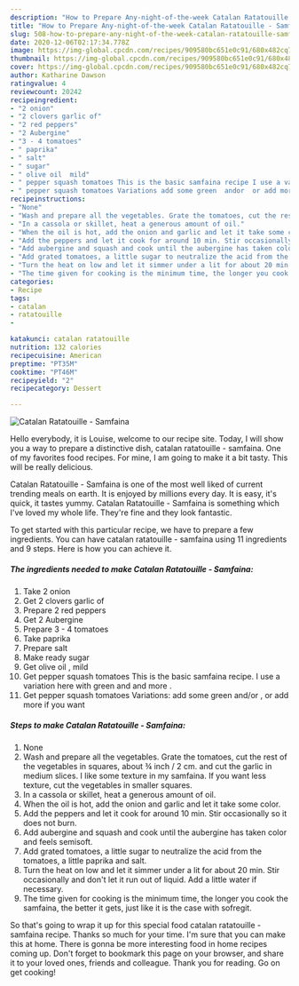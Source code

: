 ```yaml
---
description: "How to Prepare Any-night-of-the-week Catalan Ratatouille - Samfaina"
title: "How to Prepare Any-night-of-the-week Catalan Ratatouille - Samfaina"
slug: 508-how-to-prepare-any-night-of-the-week-catalan-ratatouille-samfaina
date: 2020-12-06T02:17:34.778Z
image: https://img-global.cpcdn.com/recipes/909580bc651e0c91/680x482cq70/catalan-ratatouille-samfaina-recipe-main-photo.jpg
thumbnail: https://img-global.cpcdn.com/recipes/909580bc651e0c91/680x482cq70/catalan-ratatouille-samfaina-recipe-main-photo.jpg
cover: https://img-global.cpcdn.com/recipes/909580bc651e0c91/680x482cq70/catalan-ratatouille-samfaina-recipe-main-photo.jpg
author: Katharine Dawson
ratingvalue: 4
reviewcount: 20242
recipeingredient:
- "2 onion"
- "2 clovers garlic of"
- "2 red peppers"
- "2 Aubergine"
- "3 - 4 tomatoes"
- " paprika"
- " salt"
- " sugar"
- " olive oil  mild"
- " pepper squash tomatoes This is the basic samfaina recipe I use a variation here with green  and  and more "
- " pepper squash tomatoes Variations add some green  andor  or add more  if you want"
recipeinstructions:
- "None"
- "Wash and prepare all the vegetables. Grate the tomatoes, cut the rest of the vegetables in squares, about ¾ inch / 2 cm. and cut the garlic in medium slices. I like some texture in my samfaina. If you want less texture, cut the vegetables in smaller squares."
- "In a cassola or skillet, heat a generous amount of oil."
- "When the oil is hot, add the onion and garlic and let it take some color."
- "Add the peppers and let it cook for around 10 min. Stir occasionally so it does not burn."
- "Add aubergine and squash and cook until the aubergine has taken color and feels semisoft."
- "Add grated tomatoes, a little sugar to neutralize the acid from the tomatoes, a little paprika and salt."
- "Turn the heat on low and let it simmer under a lit for about 20 min. Stir occasionally and don&#39;t let it run out of liquid. Add a little water if necessary."
- "The time given for cooking is the minimum time, the longer you cook the samfaina, the better it gets, just like it is the case with sofregit."
categories:
- Recipe
tags:
- catalan
- ratatouille
- 

katakunci: catalan ratatouille  
nutrition: 132 calories
recipecuisine: American
preptime: "PT35M"
cooktime: "PT46M"
recipeyield: "2"
recipecategory: Dessert

---
```



![Catalan Ratatouille - Samfaina](https://img-global.cpcdn.com/recipes/909580bc651e0c91/680x482cq70/catalan-ratatouille-samfaina-recipe-main-photo.jpg)

Hello everybody, it is Louise, welcome to our recipe site. Today, I will show you a way to prepare a distinctive dish, catalan ratatouille - samfaina. One of my favorites food recipes. For mine, I am going to make it a bit tasty. This will be really delicious.

Catalan Ratatouille - Samfaina is one of the most well liked of current trending meals on earth. It is enjoyed by millions every day. It is easy, it's quick, it tastes yummy. Catalan Ratatouille - Samfaina is something which I've loved my whole life. They're fine and they look fantastic.




To get started with this particular recipe, we have to prepare a few ingredients. You can have catalan ratatouille - samfaina using 11 ingredients and 9 steps. Here is how you can achieve it.

<!--inarticleads1-->

##### The ingredients needed to make Catalan Ratatouille - Samfaina:

1. Take 2 onion
1. Get 2 clovers garlic of
1. Prepare 2 red peppers
1. Get 2 Aubergine
1. Prepare 3 - 4 tomatoes
1. Take  paprika
1. Prepare  salt
1. Make ready  sugar
1. Get  olive oil , mild
1. Get  pepper squash tomatoes This is the basic samfaina recipe. I use a variation here with green  and  and more .
1. Get  pepper squash tomatoes Variations: add some green  and/or , or add more  if you want




<!--inarticleads2-->

##### Steps to make Catalan Ratatouille - Samfaina:

1. None
1. Wash and prepare all the vegetables. Grate the tomatoes, cut the rest of the vegetables in squares, about ¾ inch / 2 cm. and cut the garlic in medium slices. I like some texture in my samfaina. If you want less texture, cut the vegetables in smaller squares.
1. In a cassola or skillet, heat a generous amount of oil.
1. When the oil is hot, add the onion and garlic and let it take some color.
1. Add the peppers and let it cook for around 10 min. Stir occasionally so it does not burn.
1. Add aubergine and squash and cook until the aubergine has taken color and feels semisoft.
1. Add grated tomatoes, a little sugar to neutralize the acid from the tomatoes, a little paprika and salt.
1. Turn the heat on low and let it simmer under a lit for about 20 min. Stir occasionally and don&#39;t let it run out of liquid. Add a little water if necessary.
1. The time given for cooking is the minimum time, the longer you cook the samfaina, the better it gets, just like it is the case with sofregit.




So that's going to wrap it up for this special food catalan ratatouille - samfaina recipe. Thanks so much for your time. I'm sure that you can make this at home. There is gonna be more interesting food in home recipes coming up. Don't forget to bookmark this page on your browser, and share it to your loved ones, friends and colleague. Thank you for reading. Go on get cooking!
